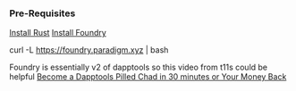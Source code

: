 ### Pre-Requisites

[Install Rust](https://www.rust-lang.org/tools/install)
[Install Foundry](https://github.com/gakonst/foundry/)

curl -L https://foundry.paradigm.xyz | bash

Foundry is essentially v2 of dapptools so this video from t11s could be helpful [Become a Dapptools Pilled Chad in 30 minutes or Your Money Back](https://www.youtube.com/watch?v=N9pJ9JieX10)